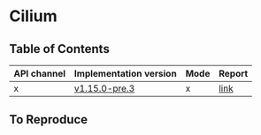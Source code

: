 # Cilium

## Table of Contents

|API channel|Implementation version|Mode|Report|
|-----------|----------------------|----|------|
|x|[v1.15.0-pre.3](https://github.com/cilium/cilium/releases/tag/v1.15.0-pre.3)|x|[link](./v1.15.0-pre.3-report.yaml)|

## To Reproduce

